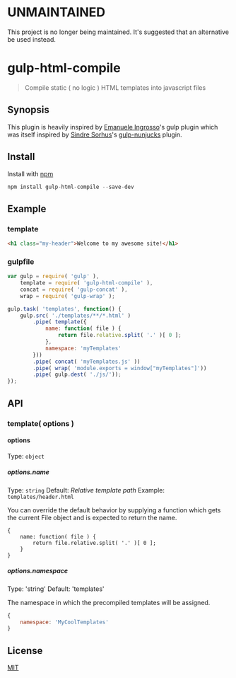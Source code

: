 # UNMAINTAINED

This project is no longer being maintained. It's suggested that an alternative be used instead.

# gulp-html-compile

> Compile static ( no logic ) HTML templates into javascript files

## Synopsis

This plugin is heavily inspired by [Emanuele Ingrosso](https://github.com/ingro)'s gulp plugin which was itself inspired by [Sindre Sorhus](https://github.com/sindresorhus)'s [gulp-nunjucks](https://github.com/sindresorhus/gulp-nunjucks) plugin.

## Install

Install with [npm](https://www.npmjs.org/package/gulp-html-compile)

```javascript
npm install gulp-html-compile --save-dev
```

## Example

### template

```html
<h1 class="my-header">Welcome to my awesome site!</h1>
```

### gulpfile

```javascript
var gulp = require( 'gulp' ),
    template = require( 'gulp-html-compile' ),
    concat = require( 'gulp-concat' ),
    wrap = require( 'gulp-wrap' );

gulp.task( 'templates', function() {
    gulp.src( './templates/**/*.html' )
        .pipe( template({
            name: function( file ) {
                return file.relative.split( '.' )[ 0 ];
            },
            namespace: 'myTemplates'
        }))
        .pipe( concat( 'myTemplates.js' ))
        .pipe( wrap( 'module.exports = window["myTemplates"]'))
        .pipe( gulp.dest( './js/'));
});
```

## API

### template( options )

#### options

Type: `object`

##### options.name

Type: `string`
Default: *Relative template path*
Example: `templates/header.html`

You can override the default behavior by supplying a function which gets the current File object and is expected to return the name.

```javscript
{
    name: function( file ) {
        return file.relative.split( '.' )[ 0 ];
    }
}
```

##### options.namespace

Type: 'string'
Default: 'templates'

The namespace in which the precompiled templates will be assigned.

```javascript
{
    namespace: 'MyCoolTemplates'
}
```

## License

[MIT](http://github.com/mike-engel/gulp-html-compile/blob/master/license.md)
